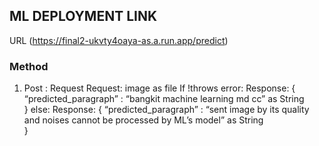 ## ML DEPLOYMENT LINK
URL (https://final2-ukvty4oaya-as.a.run.app/predict)

### Method
1. Post : Request
Request:
image as file
If !throws error:
Response: 
{
“predicted_paragraph” : “bangkit machine learning md cc” as String	
}
else:
Response: 
{
“predicted_paragraph” : “sent image by its quality and noises cannot be processed by ML’s model” as String	
}
